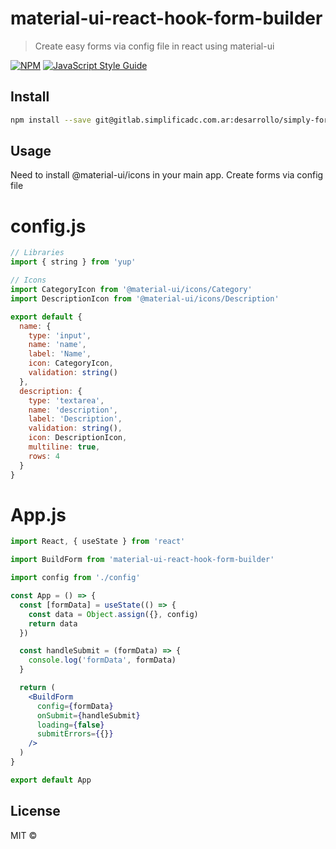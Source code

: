 # material-ui-react-hook-form-builder

> Create easy forms via config file in react using material-ui

[![NPM](https://img.shields.io/npm/v/material-ui-react-hook-form-builder.svg)](https://www.npmjs.com/package/material-ui-react-hook-form-builder) [![JavaScript Style Guide](https://img.shields.io/badge/code_style-standard-brightgreen.svg)](https://standardjs.com)

## Install

```bash
npm install --save git@gitlab.simplificadc.com.ar:desarrollo/simply-form-builder.git
```

## Usage

Need to install @material-ui/icons in your main app.
Create forms via config file

# config.js

```jsx
// Libraries
import { string } from 'yup'

// Icons
import CategoryIcon from '@material-ui/icons/Category'
import DescriptionIcon from '@material-ui/icons/Description'

export default {
  name: {
    type: 'input',
    name: 'name',
    label: 'Name',
    icon: CategoryIcon,
    validation: string()
  },
  description: {
    type: 'textarea',
    name: 'description',
    label: 'Description',
    validation: string(),
    icon: DescriptionIcon,
    multiline: true,
    rows: 4
  }
}
```

# App.js

```jsx
import React, { useState } from 'react'

import BuildForm from 'material-ui-react-hook-form-builder'

import config from './config'

const App = () => {
  const [formData] = useState(() => {
    const data = Object.assign({}, config)
    return data
  })

  const handleSubmit = (formData) => {
    console.log('formData', formData)
  }

  return (
    <BuildForm
      config={formData}
      onSubmit={handleSubmit}
      loading={false}
      submitErrors={{}}
    />
  )
}

export default App
```

## License

MIT ©
